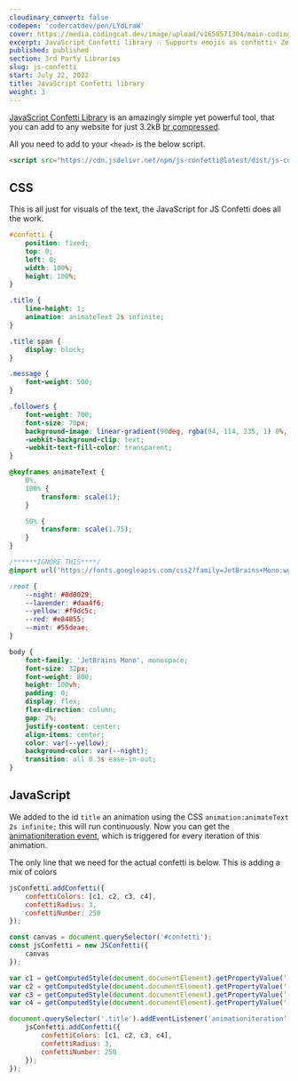 ```yaml
---
cloudinary_convert: false
codepen: 'codercatdev/pen/LYdLraW'
cover: https://media.codingcat.dev/image/upload/v1658571304/main-codingcatdev-photo/JS-confetti.png
excerpt: JavaScript Confetti library 💥 Supports emojis as confetti⚡️ Zero dependencies used🦄 Works without any config, yet configurable🛠 Has TypeScript typings🧩 Confetti speed adapts to user screen width.
published: published
section: 3rd Party Libraries
slug: js-confetti
start: July 22, 2022
title: JavaScript Confetti library
weight: 3
---
```


[JavaScript Confetti Library](https://www.npmjs.com/package/js-confetti) is an amazingly simple yet powerful tool, that you can add to any website for just 3.2kB [br compressed](https://en.wikipedia.org/wiki/Brotli).

All you need to add to your `<head>` is the below script.

```html
<script src="https://cdn.jsdelivr.net/npm/js-confetti@latest/dist/js-confetti.browser.js"></script>
```

## CSS

This is all just for visuals of the text, the JavaScript for JS Confetti does all the work.

```css
#confetti {
	position: fixed;
	top: 0;
	left: 0;
	width: 100%;
	height: 100%;
}

.title {
	line-height: 1;
	animation: animateText 2s infinite;
}

.title span {
	display: block;
}

.message {
	font-weight: 500;
}

.followers {
	font-weight: 700;
	font-size: 70px;
	background-image: linear-gradient(90deg, rgba(94, 114, 235, 1) 0%, #ff9190 56%, #fec195 100%);
	-webkit-background-clip: text;
	-webkit-text-fill-color: transparent;
}

@keyframes animateText {
	0%,
	100% {
		transform: scale(1);
	}

	50% {
		transform: scale(1.75);
	}
}

/******IGNORE THIS****/
@import url('https://fonts.googleapis.com/css2?family=JetBrains+Mono:wght@800&display=swap');

:root {
	--night: #0d0029;
	--lavender: #daa4f6;
	--yellow: #f9dc5c;
	--red: #e84855;
	--mint: #55deae;
}

body {
	font-family: 'JetBrains Mono', monospace;
	font-size: 32px;
	font-weight: 800;
	height: 100vh;
	padding: 0;
	display: flex;
	flex-direction: column;
	gap: 2%;
	justify-content: center;
	align-items: center;
	color: var(--yellow);
	background-color: var(--night);
	transition: all 0.3s ease-in-out;
}
```

## JavaScript

We added to the id `title` an animation using the CSS `animation:animateText 2s infinite;` this will run continuously. Now you can get the [animationiteration event](https://developer.mozilla.org/en-US/docs/Web/API/Element/animationiteration_event), which is triggered for every iteration of this animation.

The only line that we need for the actual confetti is below. This is adding a mix of colors

```jsx
jsConfetti.addConfetti({
	confettiColors: [c1, c2, c3, c4],
	confettiRadius: 3,
	confettiNumber: 250
});
```

```jsx
const canvas = document.querySelector('#confetti');
const jsConfetti = new JSConfetti({
	canvas
});

var c1 = getComputedStyle(document.documentElement).getPropertyValue('--lavender');
var c2 = getComputedStyle(document.documentElement).getPropertyValue('--yellow');
var c3 = getComputedStyle(document.documentElement).getPropertyValue('--red');
var c4 = getComputedStyle(document.documentElement).getPropertyValue('--mint');

document.querySelector('.title').addEventListener('animationiteration', () => {
	jsConfetti.addConfetti({
		confettiColors: [c1, c2, c3, c4],
		confettiRadius: 3,
		confettiNumber: 250
	});
});
```

